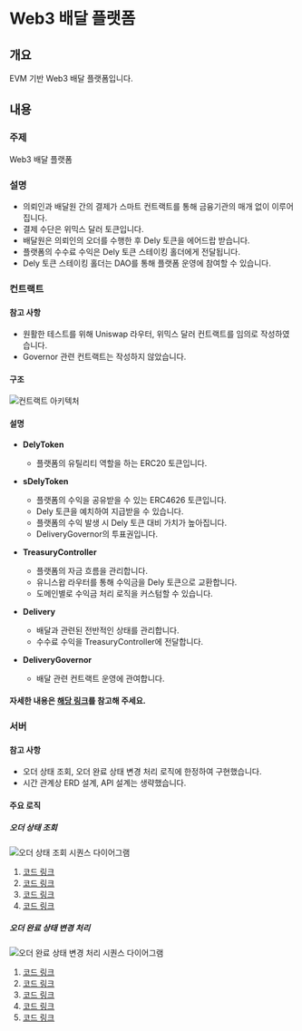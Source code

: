 # Web3 배달 플랫폼

## 개요
EVM 기반 Web3 배달 플랫폼입니다.

## 내용

### 주제
Web3 배달 플랫폼

### 설명
- 의뢰인과 배달원 간의 결제가 스마트 컨트랙트를 통해 금융기관의 매개 없이 이루어집니다.
- 결제 수단은 위믹스 달러 토큰입니다.
- 배달원은 의뢰인의 오더를 수행한 후 Dely 토큰을 에어드랍 받습니다.
- 플랫폼의 수수료 수익은 Dely 토큰 스테이킹 홀더에게 전달됩니다.
- Dely 토큰 스테이킹 홀더는 DAO를 통해 플랫폼 운영에 참여할 수 있습니다.

### 컨트랙트

#### 참고 사항
- 원활한 테스트를 위해 Uniswap 라우터, 위믹스 달러 컨트랙트를 임의로 작성하였습니다.
- Governor 관련 컨트랙트는 작성하지 않았습니다.

#### 구조
![컨트랙트 아키텍처](Delivery_contract_architecture.svg)

#### 설명
- **DelyToken**
  - 플랫폼의 유틸리티 역할을 하는 ERC20 토큰입니다.

- **sDelyToken**
  - 플랫폼의 수익을 공유받을 수 있는 ERC4626 토큰입니다.
  - Dely 토큰을 예치하여 지급받을 수 있습니다.
  - 플랫폼의 수익 발생 시 Dely 토큰 대비 가치가 높아집니다.
  - DeliveryGovernor의 투표권입니다.

- **TreasuryController**
  - 플랫폼의 자금 흐름을 관리합니다.
  - 유니스왑 라우터를 통해 수익금을 Dely 토큰으로 교환합니다.
  - 도메인별로 수익금 처리 로직을 커스텀할 수 있습니다.

- **Delivery**
  - 배달과 관련된 전반적인 상태를 관리합니다.
  - 수수료 수익을 TreasuryController에 전달합니다.

- **DeliveryGovernor**
  - 배달 관련 컨트랙트 운영에 관여합니다.

#### 자세한 내용은 [해당 링크](https://deepwiki.com/dltndn/web3-delivery-system)를 참고해 주세요.

### 서버

#### 참고 사항
- 오더 상태 조회, 오더 완료 상태 변경 처리 로직에 한정하여 구현했습니다.
- 시간 관계상 ERD 설계, API 설계는 생략했습니다.

#### 주요 로직

##### 오더 상태 조회
![오더 상태 조회 시퀀스 다이어그램](Delivery_Server_getOrderStatus_sequence.svg)

1. [코드 링크](https://github.com/dltndn/Wemade-interview-assignment/blob/a60f8c1320338ab7793127c1829760b7983341be/server/src/domains/order/v1/order-v1.controller.ts#L29)
2. [코드 링크](https://github.com/dltndn/Wemade-interview-assignment/blob/a60f8c1320338ab7793127c1829760b7983341be/server/src/domains/order/v1/order-v1.service.ts#L30)
3. [코드 링크](https://github.com/dltndn/Wemade-interview-assignment/blob/a60f8c1320338ab7793127c1829760b7983341be/server/src/domains/order/v1/order-v1.service.ts#L33)
4. [코드 링크](https://github.com/dltndn/Wemade-interview-assignment/blob/a60f8c1320338ab7793127c1829760b7983341be/server/src/domains/order/v1/order-v1.service.ts#L34)

##### 오더 완료 상태 변경 처리
![오더 완료 상태 변경 처리 시퀀스 다이어그램](Delivery_Server_updateCompletedOrder_sequence.svg)

1. [코드 링크](https://github.com/dltndn/Wemade-interview-assignment/blob/a60f8c1320338ab7793127c1829760b7983341be/server/src/domains/polling/v1/polling-v1.controller.ts#L20)
2. [코드 링크](https://github.com/dltndn/Wemade-interview-assignment/blob/a60f8c1320338ab7793127c1829760b7983341be/server/src/domains/polling/v1/polling-v1.service.ts#L44)
3. [코드 링크](https://github.com/dltndn/Wemade-interview-assignment/blob/a60f8c1320338ab7793127c1829760b7983341be/server/src/domains/polling/v1/polling-v1.service.ts#L46)
4. [코드 링크](https://github.com/dltndn/Wemade-interview-assignment/blob/a60f8c1320338ab7793127c1829760b7983341be/server/src/domains/order/v1/order-v1.controller.ts#L34)
5. [코드 링크](https://github.com/dltndn/Wemade-interview-assignment/blob/a60f8c1320338ab7793127c1829760b7983341be/server/src/domains/order/v1/order-v1.service.ts#L50) 